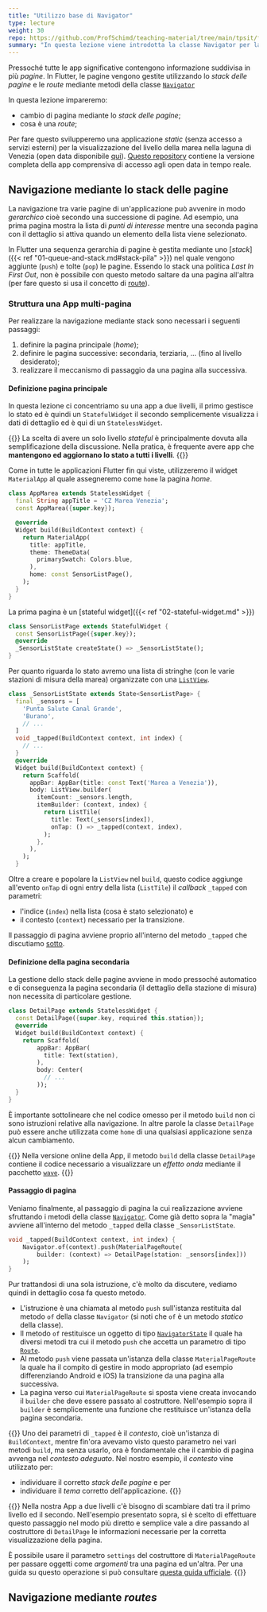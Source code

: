 ```yaml
---
title: "Utilizzo base di Navigator"
type: lecture
weight: 30
repo: https://github.com/ProfSchimd/teaching-material/tree/main/tpsit/flutter/03_navigator_basic
summary: "In questa lezione viene introdotta la classe Navigator per la creazione di app multi-pagina."
---
```


Pressoché tutte le app significative contengono informazione suddivisa in più
*pagine*. In Flutter, le pagine vengono gestite utilizzando lo *stack delle
pagine* e le *route* mediante metodi della classe [`Navigator`][1]

In questa lezione impareremo:
* cambio di pagina mediante lo *stack delle pagine*;
* cosa è una *route*;

Per fare questo svilupperemo una applicazione *static* (senza accesso a servizi esterni)
per la visualizzazione del livello della marea nella laguna di Venezia (open data
disponibile [qui][2]). [Questo repository](https://github.com/ProfSchimd/cz-marea)
contiene la versione completa della app comprensiva di accesso agli open data in tempo
reale.

## Navigazione mediante lo stack delle pagine
La navigazione tra varie pagine di un'applicazione può avvenire in modo *gerarchico*
cioè secondo una successione di pagine. Ad esempio, una prima pagina mostra la lista
di *punti di interesse* mentre una seconda pagina con il dettaglio si attiva quando
un elemento della lista viene selezionato.

In Flutter una sequenza gerarchia di pagine è gestita mediante uno [*stack*]({{< ref "01-queue-and-stack.md#stack-pila" >}}) nel quale vengono aggiunte (`push`) e tolte
(`pop`) le pagine. Essendo lo stack una politica *Last In First Out*, non è possibile
con questo metodo saltare da una pagina all'altra (per fare questo si usa il concetto
di [route](#navigazione-mediante-routes)).

### Struttura una App multi-pagina
Per realizzare la navigazione mediante stack sono necessari i seguenti passaggi:

1. definire la pagina principale (*home*);
2. definire le pagina successive: secondaria, terziaria, ... (fino al livello desiderato);
3. realizzare il meccanismo di passaggio da una pagina alla successiva.

#### Definizione pagina principale
In questa lezione ci concentriamo su una app a due livelli, il primo gestisce lo stato
ed è quindi un `StatefulWidget` il secondo semplicemente visualizza i dati di dettaglio
ed è qui di un `StatelessWidget`.

{{<attention>}}
La scelta di avere un solo livello *stateful* è principalmente dovuta alla
semplificazione della discussione. Nella pratica, è frequente avere app che
**mantengono ed aggiornano lo stato a tutti i livelli**.
{{</attention>}}

Come in tutte le applicazioni Flutter fin qui viste, utilizzeremo
il widget `MaterialApp` al quale assegneremo come `home` la pagina *home*.

```dart
class AppMarea extends StatelessWidget {
  final String appTitle = 'CZ Marea Venezia';
  const AppMarea({super.key});

  @override
  Widget build(BuildContext context) {
    return MaterialApp(
      title: appTitle,
      theme: ThemeData(
        primarySwatch: Colors.blue,
      ),
      home: const SensorListPage(),
    );
  }
}
```

La prima pagina è un [stateful widget]({{< ref "02-stateful-widget.md" >}})

```dart
class SensorListPage extends StatefulWidget {
  const SensorListPage({super.key});
  @override
  _SensorListState createState() => _SensorListState();
}
```

Per quanto riguarda lo stato avremo una lista di stringhe (con le varie stazioni
di misura della marea) organizzate con una
[`ListView`](https://api.flutter.dev/flutter/widgets/ListView-class.html).

```dart
class _SensorListState extends State<SensorListPage> {
  final _sensors = [
    'Punta Salute Canal Grande',
    'Burano',
    // ...
  ]
  void _tapped(BuildContext context, int index) {
    // ... 
  }
  @override
  Widget build(BuildContext context) {
    return Scaffold(
      appBar: AppBar(title: const Text('Marea a Venezia')),
      body: ListView.builder(
        itemCount: _sensors.length,
        itemBuilder: (context, index) {
          return ListTile(
            title: Text(_sensors[index]),
            onTap: () => _tapped(context, index),
          );
        },
      ),
    );
  }
```

Oltre a creare e popolare la `ListView` nel `build`, questo codice aggiunge
all'evento `onTap` di ogni entry della lista (`ListTile`) il *callback*
`_tapped` con parametri:
* l'indice (`index`) nella lista (cosa è stato selezionato) e
* il contesto (`context`) necessario per la transizione.

Il passaggio di pagina avviene proprio all'interno del metodo `_tapped` che
discutiamo [sotto](#passaggio-di-pagina).

#### Definizione della pagina secondaria
La gestione dello stack delle pagine avviene in modo pressoché automatico e di
conseguenza la pagina secondaria (il dettaglio della stazione di misura) non
necessita di particolare gestione.

```dart
class DetailPage extends StatelessWidget {
  const DetailPage({super.key, required this.station});
  @override
  Widget build(BuildContext context) {
    return Scaffold(
        appBar: AppBar(
          title: Text(station),
        ),
        body: Center(
          // ... 
        ));
  }
}
```

È importante sottolineare che nel codice omesso per il metodo `build` non ci sono
istruzioni relative alla navigazione. In altre parole la classe `DetailPage` può
essere anche utilizzata come `home` di una qualsiasi applicazione senza alcun
cambiamento.

{{<observe>}}
Nella versione online della App, il metodo `build` della classe `DetailPage`
contiene il codice necessario a visualizzare un *effetto onda* mediante il
pacchetto [`wave`](https://pub.dev/packages/wave).
{{</observe>}}

#### Passaggio di pagina
Veniamo finalmente, al passaggio di pagina la cui realizzazione avviene sfruttando
i metodi della classe [`Navigator`][1]. Come già detto sopra la "magia" avviene
all'interno del metodo `_tapped` della classe `_SensorListState`.

```dart
void _tapped(BuildContext context, int index) {
    Navigator.of(context).push(MaterialPageRoute(
        builder: (context) => DetailPage(station: _sensors[index]))
    );
}
```

Pur trattandosi di una sola istruzione, c'è molto da discutere, vediamo quindi in
dettaglio cosa fa questo metodo.
* L'istruzione è una chiamata al metodo `push` sull'istanza restituita dal metodo
`of` della classe `Navigator` (si noti che `of` è un metodo *statico* della classe).
* Il metodo `of` restituisce un oggetto di tipo [`NavigatorState`](https://api.flutter.dev/flutter/widgets/NavigatorState-class.html) il quale ha diversi metodi tra cui il metodo `push`
che accetta un parametro di tipo [`Route`](https://api.flutter.dev/flutter/widgets/Route-class.html).
* Al metodo `push` viene passata un'istanza della classe `MaterialPageRoute` la quale
ha il compito di gestire in modo appropriato (ad esempio differenziando Android e iOS)
la transizione da una pagina alla successiva.
* La pagina verso cui `MaterialPageRoute` si sposta viene creata invocando il `builder`
che deve essere passato al costruttore. Nell'esempio sopra il `builder` è semplicemente
una funzione che restituisce un'istanza della pagina secondaria.

{{<attention>}}
Uno dei parametri di `_tapped` è il *contesto*, cioè un'istanza di `BuildContext`,
mentre fin'ora avevamo visto questo parametro nei vari metodi `build`, ma senza
usarlo, ora è fondamentale che il cambio di pagina avvenga nel *contesto adeguato*.
Nel nostro esempio, il *contesto* vine utilizzato per:
* individuare il corretto *stack delle pagine* e per
* individuare il *tema* corretto dell'applicazione.
{{</attention>}}

{{<important>}}
Nella nostra App a due livelli c'è bisogno di scambiare dati tra il primo livello
ed il secondo. Nell'esempio presentato sopra, si è scelto di effettuare questo passaggio
nel modo più diretto e semplice vale a dire passando al costruttore di `DetailPage` le
informazioni necessarie per la corretta visualizzazione della pagina.

È possibile usare il parametro `settings` del costruttore di `MaterialPageRoute`
per passare oggetti come *argomenti* tra una pagina ed un'altra. Per una guida su
questo operazione si può consultare [questa guida ufficiale](https://docs.flutter.dev/cookbook/navigation/passing-data#alternatively-pass-the-arguments-using-routesettings).
{{</important>}}

## Navigazione mediante *routes*

[1]: https://api.flutter.dev/flutter/widgets/Navigator-class.html
[2]: https://dati.venezia.it/sites/default/files/dataset/opendata/livello.json
